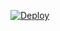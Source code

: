 [![Deploy](https://www.herokucdn.com/deploy/button.svg)](https://heroku.com/deploy?template=https://github.com/meiranbot/SaveRestrictedContentBot)
